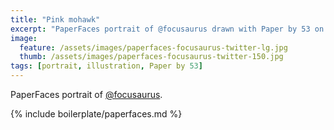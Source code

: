 ```yaml
---
title: "Pink mohawk"
excerpt: "PaperFaces portrait of @focusaurus drawn with Paper by 53 on an iPad."
image: 
  feature: /assets/images/paperfaces-focusaurus-twitter-lg.jpg
  thumb: /assets/images/paperfaces-focusaurus-twitter-150.jpg
tags: [portrait, illustration, Paper by 53]
---
```


PaperFaces portrait of [@focusaurus](http://twitter.com/focusaurus).

{% include boilerplate/paperfaces.md %}